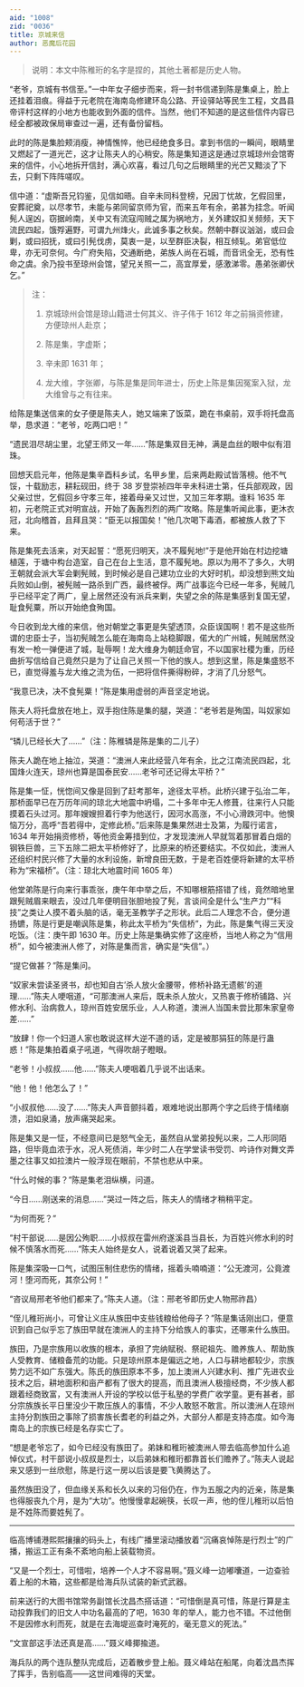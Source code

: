 ```yaml
---
aid: "1008"
zid: "0036"
title: 京城来信
author: 恶魔后花园
---
```


> 说明：本文中陈稚珩的名字是捏的，其他土著都是历史人物。

“老爷，京城有书信至。”一中年女子细步而来，将一封书信递到陈是集桌上，脸上还挂着泪痕。得益于元老院在海南岛修建环岛公路、开设驿站等民生工程，文昌县帝评村这样的小地方也能收到外面的信件。当然，他们不知道的是这些信件内容已经全都被政保局审查过一遍，还有备份留档。

此时的陈是集脸颊消瘦，神情憔悴，他已经绝食多日。拿到书信的一瞬间，眼睛里又燃起了一道光芒，这才让陈夫人的心稍安。陈是集知道这是通过京城琼州会馆寄来的信件，小心地拆开信封，满心欢喜，看过几句之后眼睛里的光芒又黯淡了下去，只剩下阵阵嗟叹。

信中道：“虚斯吾兄钧鉴，见信如晤。自辛未同科登榜，兄因丁忧故，乞假回里，安葬祀奠，以尽孝节，未能与弟同留京师为官，而来五年有余，弟甚为挂念。听闻髡人逞凶，窃据岭南，关中又有流寇闯贼之属为祸地方，关外建奴扣关频频，天下流民四起，饿殍遍野，可谓九州烽火，此诚多事之秋矣。然朝中群议汹汹，或曰会剿，或曰招抚，或曰引髡伐虏，莫衷一是，以至群臣决裂，相互倾轧。弟官低位卑，亦无可奈何。今广府失陷，交通断绝，弟族人尚在石城，而音讯全无，恐有性命之虞。余乃投书至琼州会馆，望兄关照一二，高宜厚爱，感激涕零。愚弟张卿伏乞。”

> 注：
>
> 1. 京城琼州会馆是琼山籍进士何其义、许子伟于 1612 年之前捐资修建，方便琼州人赴京；
>
> 2. 陈是集，字虚斯；
>
> 3. 辛未即 1631 年；
>
> 4. 龙大维，字张卿，与陈是集是同年进士，历史上陈是集因冤案入狱，龙大维曾与之有往来。

给陈是集送信来的女子便是陈夫人，她又端来了饭菜，跪在书桌前，双手将托盘高举，恳求道：“老爷，吃两口吧！”

“遗民泪尽胡尘里，北望王师又一年……”陈是集双目无神，满是血丝的眼中似有泪珠。

回想天启元年，他陈是集辛酉科乡试，名甲乡里，后来两赴殿试皆落榜。他不气馁，十载励志，耕耘砚田，终于 38 岁登崇祯四年辛未科进士第，任兵部观政，因父亲过世，乞假回乡守孝三年，接着母亲又过世，又加三年孝期。谁料 1635 年初，元老院正式对明宣战，开始了轰轰烈烈的两广攻略。陈是集听闻此事，更沐衣冠，北向稽首，且拜且哭：“臣无以报国矣！”他几次喝下毒酒，都被族人救了下来。

陈是集死去活来，对天起誓：“愿死归明天，决不履髡地!”于是他开始在村边挖塘植莲，于塘中构台造室，自己在台上生活，意不履髡地。原以为用不了多久，大明王朝就会派大军会剿髡贼，到时候必是自己建功立业的大好时机，却没想到熊文灿兵败如山倒，被髡贼一路杀到广西，最终被俘。两广战事迄今已经一年多，髡贼几乎已经平定了两广，皇上居然还没有派兵来剿，失望之余的陈是集感到复国无望，耻食髡粟，所以开始绝食殉国。

今日收到龙大维的来信，他对朝堂之事更是失望透顶，众臣误国啊！若不是这些所谓的忠臣士子，当初髡贼怎么能在海南岛上站稳脚跟，偌大的广州城，髡贼居然没有发一枪一弹便进了城，耻辱啊！龙大维身为朝廷命官，不以国家社稷为重，历经曲折写信给自己竟然只是为了让自己关照一下他的族人。想到这里，陈是集盛怒不已，直觉得羞与龙大维之流为伍，一把将信件撕得粉碎，才消了几分怒气。

“我意已决，决不食髡粟！”陈是集用虚弱的声音坚定地说。

陈夫人将托盘放在地上，双手抱住陈是集的腿，哭道：“老爷若是殉国，叫奴家如何苟活于世？”

“辚儿已经长大了……”（注：陈稚辚是陈是集的二儿子）

陈夫人跪在地上抽泣，哭道：“澳洲人来此经营八年有余，比之江南流民四起，北国烽火连天，琼州也算是国泰民安……老爷可还记得太平桥？”

陈是集一怔，恍惚间又像是回到了赶考那年，途径太平桥。此桥兴建于弘治二年，那桥面早已在万历年间的琼北大地震中坍塌，二十多年中无人修葺，往来行人只能摸着石头过河。那年嫂嫂担着行李为他送行，因河水高涨，不小心滑跌河中。他懊恼万分，高呼“吾若得中，定修此桥。”后来陈是集果然进士及第，为履行诺言，1634 年开始捐资修桥，等他资金筹措到位，才发现澳洲人早就驾着那冒着白烟的钢铁巨兽，三下五除二把太平桥修好了，比原来的桥还要结实。不仅如此，澳洲人还组织村民兴修了大量的水利设施，新增良田无数，于是老百姓便将新建的太平桥称为“宋福桥”。（注：琼北大地震时间 1605 年）

他堂弟陈是行向来行事乖张，庚午年中举之后，不知哪根筋搭错了线，竟然暗地里跟髡贼眉来眼去，没过几年便明目张胆地投了髡，言谈间全是什么“生产力”“科技”之类让人摸不着头脑的话，毫无圣教学子之形状。此后二人理念不合，便分道扬镳，陈是行更是嘲讽陈是集，称此太平桥为“失信桥”，为此，陈是集气得三天没吃饭。（注：庚午即 1630 年。历史上陈是集确实修了这座桥，当地人称之为“信用桥”，如今被澳洲人修了，对陈是集而言，确实是“失信”。）

“提它做甚？”陈是集问。

“奴家未尝读圣贤书，却也知自古’杀人放火金腰带，修桥补路无遗骸’的道理……”陈夫人哽咽道，“可那澳洲人来后，既未杀人放火，又热衷于修桥铺路、兴修水利、治病救人，琼州百姓安居乐业，人人称道，澳洲人当国未尝比那朱家皇帝差……”

“放肆！你一个妇道人家也敢说这样大逆不道的话，定是被那狷狂的陈是行蛊惑！”陈是集拍着桌子吼道，气得吹胡子瞪眼。

“老爷！小叔叔……他……”陈夫人哽咽着几乎说不出话来。

“他！他！他怎么了！”

“小叔叔他……没了……”陈夫人声音颤抖着，艰难地说出那两个字之后终于情绪崩溃，泪如泉涌，放声痛哭起来。

陈是集又是一怔，不经意间已是怒气全无，虽然自从堂弟投髡以来，二人形同陌路，但毕竟血浓于水，况人死债消，年少时二人在学堂读书受罚、吟诗作对舞文弄墨之往事又如拉澳片一般浮现在眼前，不禁也悲从中来。

“什么时候的事？”陈是集老泪纵横，问道。

“今日……刚送来的消息……”哭过一阵之后，陈夫人的情绪才稍稍平定。

“为何而死？”

“村干部说……是因公殉职……小叔叔在雷州府遂溪县当县长，为百姓兴修水利的时候不慎落水而死……”陈夫人始终是女人，说着说着又哭了起来。

陈是集深吸一口气，试图压制住悲伤的情绪，摇着头喃喃道：“公无渡河，公竟渡河！堕河而死，其奈公何！”

“咨议局邢老爷他们都来了。”陈夫人道。（注：邢老爷即历史人物邢祚昌）

“侄儿稚珩尚小，可曾让义庄从族田中支些钱粮给他母子？”陈是集话刚出口，便意识到自己似乎忘了族田早就在澳洲人的主持下分给族人的事实，还哪来什么族田。

族田，乃是宗族用以收族的根本，承担了完纳赋税、祭祀祖先、赡养族人、帮助族人受教育、储粮备荒的功能。只是琼州原本是偏远之地，人口与耕地都较少，宗族势力远不如广东强大。陈氏的族田原本不多，加上澳洲人兴建水利、推广先进农业技术之后，耕地面积和亩产都有了很大的提高，而且澳洲人极擅经商，不少族人都跟着经商致富，又有澳洲人开设的学校以低于私塾的学费广收学童。更有甚者，部分宗族族长平日里没少干欺压族人的事情，不少人敢怒不敢言。所以澳洲人在琼州主持分割族田之事除了损害族长耆老的利益之外，大部分人都是支持态度。如今海南岛上的宗族已经是名存实亡了。

“想是老爷忘了，如今已经没有族田了。弟妹和稚珩被澳洲人带去临高参加什么追悼仪式，村干部说小叔叔是烈士，以后弟妹和稚珩都靠首长们赡养了。”陈夫人说起来又感到一丝欣慰，陈是行这一房以后该是要飞黄腾达了。

虽然族田没了，但血缘关系和长久以来的习俗仍在，作为五服之内的近亲，陈是集也得服丧九个月，是为“大功”。他慢慢拿起碗筷，长叹一声，他的侄儿稚珩以后怕是不姓陈而要姓髡了。

---

临高博铺港熙熙攘攘的码头上，有线广播里滚动播放着“沉痛哀悼陈是行烈士”的广播，搬运工正有条不紊地向船上装载物资。

“又是一个烈士，可惜啦，培养一个人才不容易啊。”聂义峰一边嘟囔道，一边查验着上船的木箱，这些都是给海兵队试装的新式武器。

前来送行的大图书馆常务副馆长沈昌杰搭话道：“可惜倒是真可惜，陈是行算是主动投靠我们的旧文人中功名最高的了吧，1630 年的举人，能力也不错。不过他倒不是因修水利而死，就是在去海堤巡查时淹死的，毫无意义的死法。”

“文宣部这手法还真是高……”聂义峰揶揄道。

海兵队的两个连队整队完成后，迈着散步登上船。聂义峰站在船尾，向着沈昌杰挥了挥手，告别临高——这世间难得的天堂。
